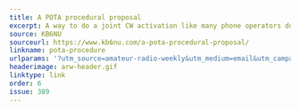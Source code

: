 ```yaml
---
title: A POTA procedural proposal
excerpt: A way to do a joint CW activation like many phone operators do.
source: KB6NU
sourceurl: https://www.kb6nu.com/a-pota-procedural-proposal/
linkname: pota-procedure
urlparams: '?utm_source=amateur-radio-weekly&utm_medium=email&utm_campaign=newsletter'
headerimage: arw-header.gif
linktype: link
order: 6
issue: 389
---
```

